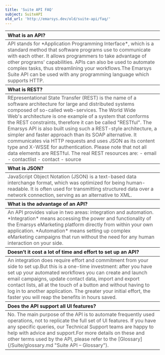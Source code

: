 ```yaml
---
title: 'Suite API FAQ'
subject: SuiteAPI
old_url: 'http://emarsys.dev/old/suite-api/faq/'
---
```


<table border="0" cellpadding="1" class="wikitable" style="width: 100%;border-width: 0px;border-style: solid"><thead><tr><th style="text-align: left">What is an API?</th> </tr></thead><tbody><tr><td style="text-align: left;border-color: #fff;background-color: #fff;color: #555555">API stands for *Application Programming Interface*, which is a standard method that software programs use to communicate with each other. It allows programmers to take advantage of other programs' capabilities. APIs can also be used to automate complex tasks, thus streamlining your workflows.The Emarsys Suite API can be used with any programming language which supports HTTP.</td> </tr></tbody><thead><tr><th style="text-align: left">What is REST?</th> </tr></thead><tbody><tr><td style="text-align: left;border-color: #fff;background-color: #fff;color: #555555">REpresentational State Transfer (REST) is the name of a software architecture for large and distributed systems composed of so-called web-services. The World Wide Web's architecture is one example of a system that conforms the REST constraints, therefore it can be called "RESTful". The Emarsys API is also built using such a REST-style architecture, a simpler and faster approach than its SOAP alternative. It communicates via HTTP requests and uses JSON as its content type and X-WSSE for authentication. Please note that not all data elements are RESTful. The real REST resources are: - email
- contactlist
- contact
- source
 
</td> </tr></tbody><thead><tr><th style="text-align: left">What is JSON?</th> </tr></thead><tbody><tr><td style="text-align: left;border-color: #fff;background-color: #fff;color: #555555">JavaScript Object Notation (JSON) is a text-based data interchange format, which was optimized for being human-readable. It is often used for transmitting structured data over a network connection, serving as an alternative to XML.

 </td> </tr></tbody><thead><tr><th style="text-align: left">What is the advantage of an API?</th> </tr></thead><tbody><tr><td style="text-align: left;border-color: #fff;background-color: #fff;color: #555555">An API provides value in two areas: integration and automation. *Integration* means accessing the power and functionality of the Emarsys eMarketing platform directly from within your own application. *Automation* means setting up complex eMarketing campaigns that run without the need for any human interaction on your side.</td> </tr></tbody><thead><tr><th style="text-align: left">Doesn’t it cost a lot of time and effort to set up an API?</th> </tr></thead><tbody><tr><td style="text-align: left;border-color: #fff;background-color: #fff;color: #555555">An integration does require effort and commitment from your side to set up.But this is a one-time investment: after you have set up your automated workflows you can create and launch email campaigns, update contact data, import and export contact lists, all at the touch of a button and without having to log in to another application. The greater your initial effort, the faster you will reap the benefits in hours saved.</td> </tr></tbody><thead><tr><th style="text-align: left">Does the API support all UI features?</th> </tr></thead><tbody><tr><td style="text-align: left;border-color: #fff;background-color: #fff;color: #555555">No. The main purpose of the API is to automate frequently used operations, not to replicate the full set of UI features. If you have any specific queries, our Technical Support teams are happy to help with advice and support.For more details on these and other terms used by the API, please refer to the [Glossary](/Suite/glossary.md "Suite API – Glossary").</td></tr></tbody></table>